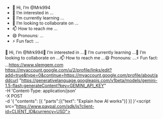 - 👋 Hi, I’m @Mrk994
- 👀 I’m interested in ...
- 🌱 I’m currently learning ...
- 💞️ I’m looking to collaborate on ...
- 📫 How to reach me ...
- 😄 Pronouns: ...
- ⚡ Fun fact: ...

<!---
Mrk994/Mrk994 is a ✨ special ✨ repository because its `README.md` (this file) appears on your GitHub profile.
You can click the Preview link to take a look at your changes.
--->
👋 Hi, I’m @Mrk994👀 I’m interested in ...🌱 I’m currently learning ...💞️ I’m looking to collaborate on ...📫 How to reach me ...😄 Pronouns: ...⚡ Fun fact: ...https://www.slemgem.com https://myaccount.google.com/u/2/profile/links/edit?add=true&type=0&continue=https://myaccount.google.com/profile/about/addcurl "https://generativelanguage.googleapis.com/v1beta/models/gemini-1.5-flash:generateContent?key=GEMINI_API_KEY" \
-H 'Content-Type: application/json' \
-X POST \
-d '{
  "contents": [{
    "parts":[{"text": "Explain how AI works"}]
    }]
   }'<script src=”https://www.paypal.com/sdk/js?client-id=CLIENT_ID&currency=USD"></script> </body>